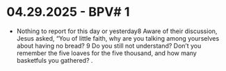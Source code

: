 # 04.29.2025 - BPV# 1

- Nothing to report for this day or yesterday8 Aware of their discussion, Jesus asked, “You of little faith, why are you talking among yourselves about having no bread? 9 Do you still not understand? Don’t you remember the five loaves for the five thousand, and how many basketfuls you gathered? .
